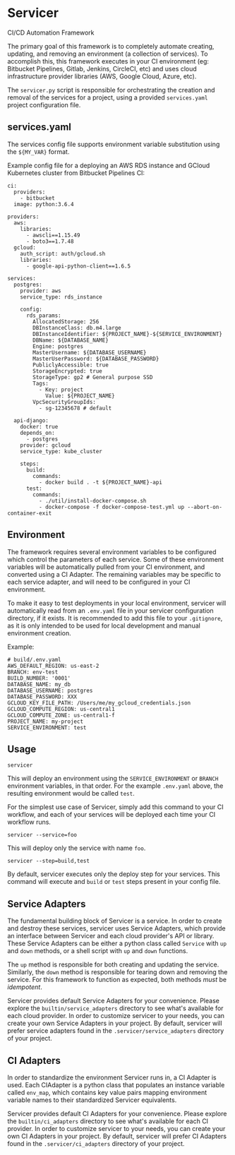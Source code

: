 # Servicer
CI/CD Automation Framework

The primary goal of this framework is to completely automate creating, updating, and removing an environment (a collection of services). To accomplish this, this framework executes in your CI environment (eg: Bitbucket Pipelines, Gitlab, Jenkins, CircleCI, etc) and uses cloud infrastructure provider libraries (AWS, Google Cloud, Azure, etc).

The `servicer.py` script is responsible for orchestrating the creation and removal of the services for a project, using a provided `services.yaml` project configuration file.

## services.yaml ##
The services config file supports environment variable substitution using the `${MY_VAR}` format.

Example config file for a deploying an AWS RDS instance and GCloud Kubernetes cluster from Bitbucket Pipelines CI:
```
ci:
  providers:
    - bitbucket
  image: python:3.6.4

providers:
  aws:
    libraries:
      - awscli==1.15.49
      - boto3==1.7.48
  gcloud:
    auth_script: auth/gcloud.sh
    libraries:
      - google-api-python-client==1.6.5

services:
  postgres:
    provider: aws
    service_type: rds_instance

    config:
      rds_params:
        AllocatedStorage: 256
        DBInstanceClass: db.m4.large
        DBInstanceIdentifier: ${PROJECT_NAME}-${SERVICE_ENVIRONMENT}
        DBName: ${DATABASE_NAME}
        Engine: postgres
        MasterUsername: ${DATABASE_USERNAME}
        MasterUserPassword: ${DATABASE_PASSWORD}
        PubliclyAccessible: true
        StorageEncrypted: true
        StorageType: gp2 # General purpose SSD
        Tags:
          - Key: project
            Value: ${PROJECT_NAME}
        VpcSecurityGroupIds:
          - sg-12345678 # default

  api-django:
    docker: true
    depends_on:
      - postgres
    provider: gcloud
    service_type: kube_cluster

    steps:
      build:
        commands:
          - docker build . -t ${PROJECT_NAME}-api
      test:
        commands:
          - ./util/install-docker-compose.sh
          - docker-compose -f docker-compose-test.yml up --abort-on-container-exit
```

## Environment ##
The framework requires several environment variables to be configured which control the parameters of each service. Some of these environment variables will be automatically pulled from your CI environment, and converted using a CI Adapter. The remaining variables may be specific to each service adapter, and will need to be configured in your CI environment.

To make it easy to test deployments in your local environment, servicer will automatically read from an `.env.yaml` file in your servicer configuration directory, if it exists. It is recommended to add this file to your `.gitignore`, as it is only intended to be used for local development and manual environment creation.

Example:
```
# build/.env.yaml
AWS_DEFAULT_REGION: us-east-2
BRANCH: env-test
BUILD_NUMBER: '0001'
DATABASE_NAME: my_db
DATABASE_USERNAME: postgres
DATABASE_PASSWORD: XXX
GCLOUD_KEY_FILE_PATH: /Users/me/my_gcloud_credentials.json
GCLOUD_COMPUTE_REGION: us-central1
GCLOUD_COMPUTE_ZONE: us-central1-f
PROJECT_NAME: my-project
SERVICE_ENVIRONMENT: test
```

## Usage ##
```
servicer
```
This will deploy an environment using the `SERVICE_ENVIRONMENT` or `BRANCH` environment variables, in that order. For the example `.env.yaml` above, the resulting environment would be called `test`.

For the simplest use case of Servicer, simply add this command to your CI workflow, and each of your services will be deployed each time your CI workflow runs.

```
servicer --service=foo
```
This will deploy only the service with name `foo`.

```
servicer --step=build,test
```
By default, servicer executes only the deploy step for your services.
This command will execute and `build` or `test` steps present in your config file.

## Service Adapters ##
The fundamental building block of Servicer is a service. In order to create and destroy these services, servicer uses Service Adapters, which provide an interface between Servicer and each cloud provider's API or library. These Service Adapters can be either a python class called `Service` with `up` and `down` methods, or a shell script with `up` and `down` functions.

The `up` method is responsible for both creating and updating the service. Similarly, the `down` method is responsible for tearing down and removing the service. For this framework to function as expected, both methods *must* be *idempotent*.

Servicer provides default Service Adapters for your convenience. Please explore the `builtin/service_adapters` directory to see what's available for each cloud provider. In order to customize servicer to your needs, you can create your own Service Adapters in your project. By default, servicer will prefer service adapters found in the `.servicer/service_adapters` directory of your project.

## CI Adapters ##
In order to standardize the environment Servicer runs in, a CI Adapter is used. Each CIAdapter is a python class that populates an instance variable called `env_map`, which contains key value pairs mapping environment variable names to their standardized Servicer equivalents.

Servicer provides default CI Adapters for your convenience. Please explore the `builtin/ci_adapters` directory to see what's available for each CI provider. In order to customize servicer to your needs, you can create your own CI Adapters in your project. By default, servicer will prefer CI Adapters found in the `.servicer/ci_adapters` directory of your project.
